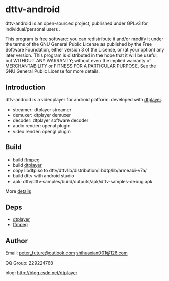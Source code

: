 # dttv-android

dttv-android is an open-sourced project, published under GPLv3 for individual/personal users .

This program is free software: you can redistribute it and/or modify it under the terms of the GNU General Public License as published by the Free Software Foundation, either version 3 of the License, or (at your option) any later version. This program is distributed in the hope that it will be useful, but WITHOUT ANY WARRANTY; without even the implied warranty of MERCHANTABILITY or FITNESS FOR A PARTICULAR PURPOSE. See the GNU General Public License for more details.

## Introduction

dttv-android is a videoplayer for android platform.
developed with  [dtplayer](https://github.com/peterfuture/dtplayer_c).

* streamer:     dtplayer streamer
* demuxer:      dtplayer demuxer
* decoder:      dtplayer software decoder
* audio render: openal plugin
* video render: opengl plugin


## Build

>
* build [ffmpeg](https://github.com/peterfuture/ffmpeg_android)
* build [dtplayer](https://github.com/peterfuture/dtplayer_c)
* copy libdtp.so to dttv/dttvlib/distribution/libdtp/lib/armeabi-v7a/
* build dttv with android studio
* apk: dttv/dttv-samples/build/outputs/apk/dttv-samples-debug.apk

More [details](https://github.com/peterfuture/dttv-android/wiki/2-%E7%BC%96%E8%AF%91dttv-android)


## Deps

>
* [dtplayer](https://github.com/peterfuture/dtplayer_c)
* [ffmpeg](https://github.com/peterfuture/ffmpeg_android)


## Author

>
Email: peter_future@outlook.com  shihuaxian001@126.com
>
QQ Group: 229224768
>
blog: http://blog.csdn.net/dtplayer
